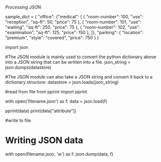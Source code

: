 *Processing JSON*

sample_dict = { "office": 
    {"medical": [
      { "room-number": 100,
        "use": "reception",
        "sq-ft": 50,
        "price": 75
      },
      { "room-number": 101,
        "use": "waiting",
        "sq-ft": 250,
        "price": 75
      },
      { "room-number": 102,
        "use": "examination",
        "sq-ft": 125,
        "price": 150
      },
    ]},
    "parking": {
      "location": "premium",
      "style": "covered",
      "price": 750
    }
} 

import json

#The JSON module is mainly used to convert the python dictionary above into a JSON string that can be written into a file.
json_string = json.dumps(datastore)

#The JSON module can also take a JSON string and convert it back to a dictionary structure:
datastore = json.loads(json_string)

#read from file
from pprint import pprint

with open('filename.json') as f:
    data = json.load(f)

pprint(data)
print(data["attribute"])

#write to file
# Writing JSON data
with open(filename.json, 'w') as f:
    json.dump(data, f)
   
